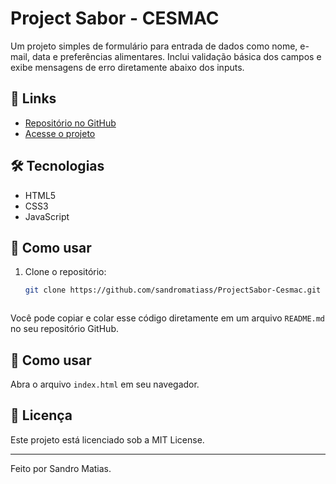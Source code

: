 # Project Sabor - CESMAC

Um projeto simples de formulário para entrada de dados como nome, e-mail, data e preferências alimentares. Inclui validação básica dos campos e exibe mensagens de erro diretamente abaixo dos inputs.

## 🔗 Links

- [Repositório no GitHub](https://github.com/sandromatiass/ProjectSabor-Cesmac)
- [Acesse o projeto](https://project-sabor-cesmac.vercel.app/)

## 🛠️ Tecnologias

- HTML5
- CSS3
- JavaScript

## 🚀 Como usar

1. Clone o repositório:
   ```bash
   git clone https://github.com/sandromatiass/ProjectSabor-Cesmac.git



Você pode copiar e colar esse código diretamente em um arquivo `README.md` no seu repositório GitHub.

## 🚀 Como usar

Abra o arquivo `index.html` em seu navegador.

## 📄 Licença

Este projeto está licenciado sob a MIT License.

---

Feito por Sandro Matias.
